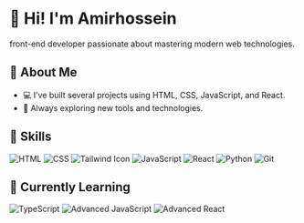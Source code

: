 # 👋 Hi! I'm Amirhossein
front-end developer passionate about mastering modern web technologies.

## 📝 About Me
- 💻 I’ve built several projects using HTML, CSS, JavaScript, and React.
- 🌱 Always exploring new tools and technologies.
## 🧠 Skills
![HTML](https://img.shields.io/badge/-HTML5-E34F26?logo=html5&logoColor=white&style=flat)
![CSS](https://img.shields.io/badge/-CSS3-1572B6?logo=css3&logoColor=white&style=flat)
![Tailwind Icon](https://camo.githubusercontent.com/def0ff7f7f79d2a3a60a24b582cea0244a3ba96a193211f5275b032f9b8e0f9d/68747470733a2f2f696d672e736869656c64732e696f2f62616467652f2d5461696c77696e644353532d3036423644343f7374796c653d666c6174266c6f676f3d7461696c77696e64637373266c6f676f436f6c6f723d7768697465)
![JavaScript](https://img.shields.io/badge/-JavaScript-F7DF1E?logo=javascript&logoColor=black&style=flat)
![React](https://img.shields.io/badge/-React-61DAFB?logo=react&logoColor=black&style=flat)
![Python](https://img.shields.io/badge/-Python-3776AB?logo=python&logoColor=white&style=flat)
![Git](https://img.shields.io/badge/-Git-F05032?logo=git&logoColor=white&style=flat)

## 🚀 Currently Learning
![TypeScript](https://img.shields.io/badge/-TypeScript-3178C6?logo=typescript&logoColor=white&style=flat)
![Advanced JavaScript](https://img.shields.io/badge/-Advanced_JS-F7DF1E?logo=javascript&logoColor=black&style=flat)
![Advanced React](https://img.shields.io/badge/-Advanced_React-61DAFB?logo=react&logoColor=black&style=flat)


